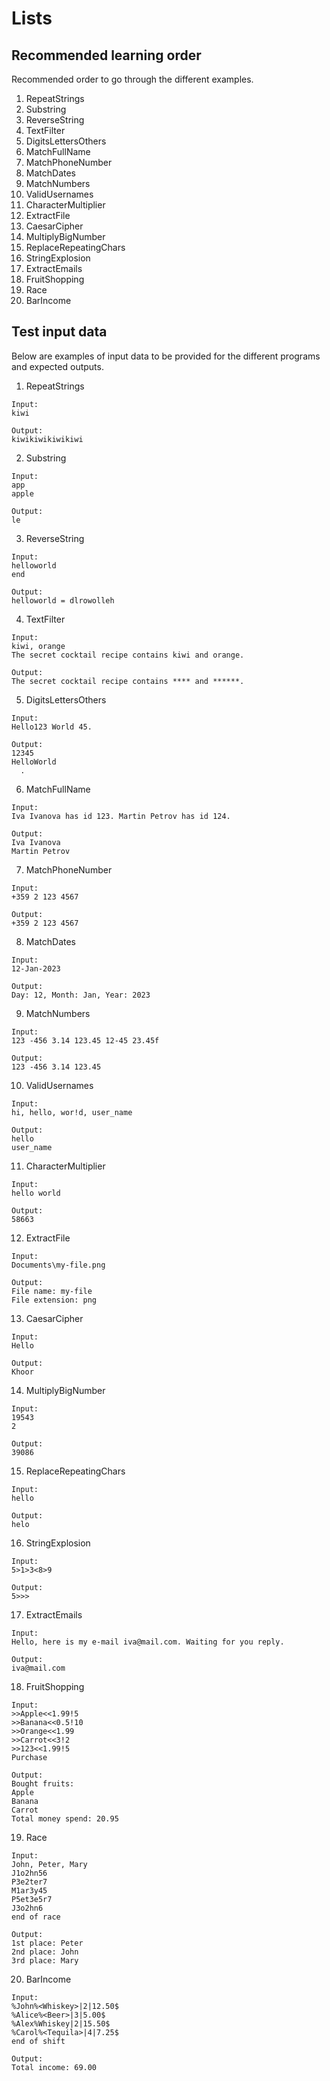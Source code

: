 # Lists

## Recommended learning order

Recommended order to go through the different examples.

1. RepeatStrings
2. Substring
3. ReverseString
4. TextFilter
5. DigitsLettersOthers
6. MatchFullName
7. MatchPhoneNumber
8. MatchDates
9. MatchNumbers
10. ValidUsernames
11. CharacterMultiplier
12. ExtractFile
13. CaesarCipher
14. MultiplyBigNumber
15. ReplaceRepeatingChars
16. StringExplosion
17. ExtractEmails
18. FruitShopping
19. Race
20. BarIncome

## Test input data

Below are examples of input data to be provided for the different programs and expected outputs.

1. RepeatStrings

```
Input:
kiwi

Output:
kiwikiwikiwikiwi
```

2. Substring

```
Input:
app
apple

Output:
le
```

3. ReverseString

```
Input:
helloworld
end

Output:
helloworld = dlrowolleh
```

4. TextFilter

```
Input:
kiwi, orange
The secret cocktail recipe contains kiwi and orange.

Output:
The secret cocktail recipe contains **** and ******.
```

5. DigitsLettersOthers

```
Input:
Hello123 World 45.

Output:
12345
HelloWorld
  .
```

6. MatchFullName

```
Input:
Iva Ivanova has id 123. Martin Petrov has id 124.

Output:
Iva Ivanova
Martin Petrov
```

7. MatchPhoneNumber

```
Input:
+359 2 123 4567

Output:
+359 2 123 4567
```

8. MatchDates

```
Input:
12-Jan-2023

Output:
Day: 12, Month: Jan, Year: 2023
```

9. MatchNumbers

```
Input:
123 -456 3.14 123.45 12-45 23.45f

Output:
123 -456 3.14 123.45
```

10. ValidUsernames

```
Input:
hi, hello, wor!d, user_name

Output:
hello
user_name
```

11. CharacterMultiplier

```
Input:
hello world

Output:
58663
```

12. ExtractFile

```
Input:
Documents\my-file.png

Output:
File name: my-file
File extension: png
```

13. CaesarCipher

```
Input:
Hello

Output:
Khoor
```

14. MultiplyBigNumber

```
Input:
19543
2

Output:
39086
```

15. ReplaceRepeatingChars

```
Input:
hello

Output:
helo
```

16. StringExplosion

```
Input:
5>1>3<8>9

Output:
5>>>
```

17. ExtractEmails

```
Input:
Hello, here is my e-mail iva@mail.com. Waiting for you reply.

Output:
iva@mail.com
```

18. FruitShopping

```
Input:
>>Apple<<1.99!5
>>Banana<<0.5!10
>>Orange<<1.99
>>Carrot<<3!2
>>123<<1.99!5
Purchase

Output:
Bought fruits:
Apple
Banana
Carrot
Total money spend: 20.95
```

19. Race

```
Input:
John, Peter, Mary
J1o2hn56
P3e2ter7
M1ar3y45
P5et3e5r7
J3o2hn6
end of race

Output:
1st place: Peter
2nd place: John
3rd place: Mary
```

20. BarIncome

```
Input:
%John%<Whiskey>|2|12.50$
%Alice%<Beer>|3|5.00$
%Alex%Whiskey|2|15.50$
%Carol%<Tequila>|4|7.25$
end of shift

Output:
Total income: 69.00
```

